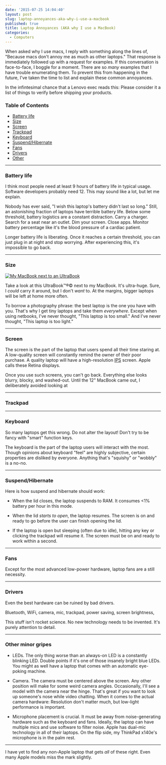 ```yaml
---
date: '2015-07-25 14:04:40'
layout: post
slug: laptop-annoyances-aka-why-i-use-a-macbook
published: true
title: Laptop Annoyances (AKA why I use a MacBook)
categories:
  - Computers
---
```


When asked why I use macs, I reply with something along the lines of, "Because macs don't annoy me as much as other laptops." That response is immediately followed up with a request for examples. If this conversation is face-to-face, I boggle for a moment. There are so *many* examples that I have trouble enumerating them. To prevent this from happening in the future, I've taken the time to list and explain these common annoyances.

In the infintesimal chance that a Lenovo exec reads this: Please consider it a list of things to verify before shipping your products.

### Table of Contents
- [Battery life](#battery)
- [Size](#size)
- [Screen](#screen)
- [Trackpad](#trackpad)
- [Keyboard](#keyboard)
- [Suspend/Hibernate](#suspend)
- [Fans](#fans)
- [Drivers](#drivers)
- [Other](#other)

---

<span id="battery"></span>
### Battery life

I think most people need at least 9 hours of battery life in typical usage. Software developers probably need 12. This may sound like a lot, but let me explain.

Nobody has ever said, "I wish this laptop's battery didn't last so long." Still, an astonishing fraction of laptops have terrible battery life. Below some threshold, battery logistics are a constant distraction. Carry a charger. Search for a seat near an outlet. Dim your screen. Close apps. Monitor battery percentage like it's the blood pressure of a cardiac patient.

Longer battery life is liberating. Once it reaches a certain threshold, you can just plug in at night and stop worrying. After experiencing this, it's impossible to go back.


---
<span id="size"></span>
### Size

<a href="/photos/pics/IMG_1241.jpg"><img alt="My MacBook next to an UltraBook" src="/photos/pics/thumbs/IMG_1241.jpg" /></a>

Take a look at this UltraBook™®© next to my MacBook. It's ultra-huge. Sure, I *could* carry it around, but I don't *want* to. At the margins, bigger laptops will be left at home more often.

To borrow a photography phrase: the best laptop is the one you have with you. That's why I get tiny laptops and take them *everywhere*. Except when using netbooks, I've never thought, "This laptop is too small." And I've never thought, "This laptop is too light."


---
<span id="screen"></span>
### Screen



The screen is the part of the laptop that users spend all their time staring at. A low-quality screen will constantly remind the owner of their poor purchase. A quality laptop will have a high-resolution [IPS](https://en.wikipedia.org/wiki/IPS_panel) screen. Apple calls these Retina displays.

Once you use such screens, you can't go back. Everything else looks blurry, blocky, and washed-out. Until the 12" MacBook came out, I deliberately avoided looking at 


---
<span id="trackpad"></span>
### Trackpad



---
<span id="keyboard"></span>
### Keyboard

So many laptops get this wrong. Do not alter the layout! Don't try to be fancy with "smart" function keys.

The keyboard is the part of the laptop users will interact with the most. Though opinions about keyboard "feel" are highly subjective, certain properties are disliked by everyone. Anything that's "squishy" or "wobbly" is a no-no.


---
<span id="suspend"></span>
### Suspend/Hibernate

Here is how suspend and hibernate should work:

- When the lid closes, the laptop suspends to RAM. It consumes <1% battery per hour in this mode.

- When the lid *starts to open*, the laptop resumes. The screen is on and ready to go before the user can finish opening the lid.

- If the laptop is open but sleeping (often due to idle), hitting any key or clicking the trackpad will resume it. The screen must be on and ready to work within a second.


---
<span id="fans"></span>
### Fans

Except for the most advanced low-power hardware, laptop fans are a still necessity. 


---
<span id="drivers"></span>
### Drivers

Even the best hardware can be ruined by bad drivers.

Bluetooth, WiFi, camera, mic, trackpad, power saving, screen brightness, 

This stuff isn't rocket science. No new technology needs to be invented. It's purely attention to detail.


---
<span id="other"></span>
### Other minor gripes

- LEDs. The only thing worse than an always-on LED is a constantly blinking LED. Double points if it's one of those insanely bright blue LEDs. You might as well have a laptop that comes with an automatic eye-poking machine.

- Camera. The camera must be centered above the screen. Any other position will make for some weird camera angles. Occasionally, I'll see a model with the camera near the hinge. That's great if you want to look up someone's nose while video chatting. When it comes to the actual camera hardware: Resolution don't matter much, but low-light performance is important.

- Microphone placement is crucial. It must be away from noise-generating hardware such as the keyboard and fans. Ideally, the laptop can have multiple mics and use software to filter noise. Apple has dual-mic technology in all of their laptops. On the flip side, my ThinkPad x140e's microphone is in the palm rest.

---

I have yet to find any non-Apple laptop that gets *all* of these right. Even many Apple models miss the mark slightly.
